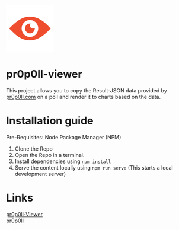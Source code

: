 ![pr0p0ll-Viewer Logo](https://raw.githubusercontent.com/Scarwolf/pr0p0ll-viewer/master/src/assets/logo.png)

# pr0p0ll-viewer

This project allows you to copy the Result-JSON data provided by [pr0p0ll.com](http://pr0p0ll.com) on a poll and render it to charts based on the data.

# Installation guide
Pre-Requisites: Node Package Manager (NPM)

1. Clone the Repo
2. Open the Repo in a terminal.
3. Install dependencies using `npm install`
4. Serve the content locally using `npm run serve` (This starts a local development server)

# Links
[pr0p0ll-Viewer](https://scarwolf.github.io/pr0p0ll-viewer/)  
[pr0p0ll](http://pr0p0ll.com)
